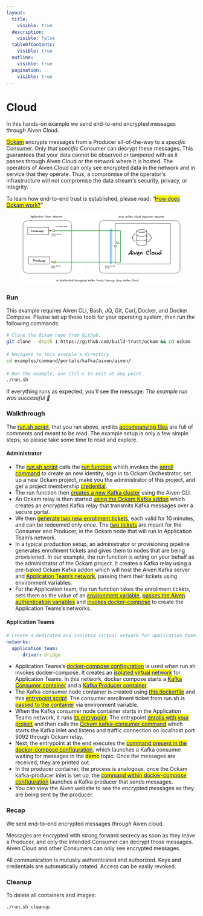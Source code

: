```yaml
---
layout:
  title:
    visible: true
  description:
    visible: false
  tableOfContents:
    visible: true
  outline:
    visible: true
  pagination:
    visible: true
---
```


# Cloud

In this hands-on example we send end-to-end encrypted messages _through_ Aiven Cloud.

[<mark style="color:blue;">Ockam</mark>](<../../../README (1).md>) encrypts messages from a Producer all-of-the-way to a _specific_ Consumer. Only that _specific_ Consumer can decrypt these messages. This guarantees that your data cannot be observed or tampered with as it passes through Aiven Cloud or the network where it is hosted. The operators of Aiven Cloud can only see encrypted data in the network and in service that they operate. Thus, a compromise of the operator's infrastructure will not compromise the data stream's security, privacy, or integrity.

To learn how end-to-end trust is established, please read: “[<mark style="color:blue;">How does Ockam work?</mark>](../../../how-does-ockam-work.md)”

<figure><img src="../../../.gitbook/assets/aiven_cloud.png" alt=""><figcaption></figcaption></figure>

### Run

This example requires Aiven CLI, Bash, JQ, Git, Curl, Docker, and Docker Compose. Please set up these tools for your operating system, then run the following commands:

```bash
# Clone the Ockam repo from Github.
git clone --depth 1 https://github.com/build-trust/ockam && cd ockam

# Navigate to this example’s directory.
cd examples/command/portals/kafka/aiven/aiven/

# Run the example, use Ctrl-C to exit at any point.
./run.sh
```

If everything runs as expected, you'll see the message: _The example run was successful 🥳_

### Walkthrough

The [<mark style="color:blue;">run.sh script</mark>](https://github.com/build-trust/ockam/blob/develop/examples/command/portals/kafka/aiven/run.sh), that you ran above, and its [<mark style="color:blue;">accompanying files</mark>](https://github.com/build-trust/ockam/blob/develop/examples/command/portals/kafka/aiven) are full of comments and meant to be read. The example setup is only a few simple steps, so please take some time to read and explore.

#### Administrator

* The [<mark style="color:blue;">run.sh script</mark>](https://github.com/build-trust/ockam/blob/develop/examples/command/portals/kafka/aiven/run.sh) calls the [<mark style="color:blue;">run function</mark>](https://github.com/build-trust/ockam/blob/develop/examples/command/portals/kafka/aiven/run.sh#L15) which invokes the [<mark style="color:blue;">enroll command</mark>](https://github.com/build-trust/ockam/blob/develop/examples/command/portals/kafka/aiven/run.sh#L29) to create an new identity, sign in to Ockam Orchestrator, set up a new Ockam project, make you the administrator of this project, and get a project membership [<mark style="color:blue;">credential</mark>](../../../reference/protocols/identities.md#credentials).
* The run function then [<mark style="color:blue;">creates a new Kafka cluster</mark>](https://github.com/build-trust/ockam/blob/develop/examples/command/portals/kafka/aiven/run.sh#L31-L59) using the Aiven CLI.
* An Ockam relay is then started [<mark style="color:blue;">using the Ockam Kafka addon</mark>](https://github.com/build-trust/ockam/blob/develop/examples/command/portals/kafka/aiven/run.sh#L62) which creates an encrypted Kafka relay that transmits Kafka messages over a secure portal.
* We then [<mark style="color:blue;">generate two new enrollment tickets</mark>](https://github.com/build-trust/ockam/blob/develop/examples/command/portals/kafka/aiven/run.sh#64-L70), each valid for 10 minutes, and can be redeemed only once. The [<mark style="color:blue;">two tickets</mark>](https://github.com/build-trust/ockam/blob/develop/examples/command/portals/kafka/aiven/run.sh#L69-L70) are meant for the Consumer and Producer, in the Ockam node that will run in Application Team’s network.
* In a typical production setup, an administrator or provisioning pipeline generates enrollment tickets and gives them to nodes that are being provisioned. In our example, the run function is acting on your behalf as the administrator of the Ockam project. It creates a Kafka relay using a pre-baked Ockam Kafka addon which will host the Aiven Kafka server and [<mark style="color:blue;">Application Team’s network</mark>](https://github.com/build-trust/ockam/blob/develop/examples/command/portals/kafka/aiven/run.sh#L62C33-L62C158), passing them their tickets using environment variables.
* For the Application team, the run function takes the enrollment tickets, sets them as the value of an [<mark style="color:blue;">environment variable</mark>](https://github.com/build-trust/ockam/blob/develop/examples/command/portals/kafka/aiven/run.sh#L80C33-L80C158), [<mark style="color:blue;">passes the Aiven authentication variables</mark>](https://github.com/build-trust/ockam/blob/develop/examples/command/portals/kafka/aiven/run.sh#L81C5-L81C87) and [<mark style="color:blue;">invokes docker-compose</mark>](https://github.com/build-trust/ockam/blob/develop/examples/command/portals/kafka/aiven/run.sh#L64C5-L64C22) to create the Application Teams’s networks.

#### Application Teams

```yaml
# Create a dedicated and isolated virtual network for application_team.
networks:
  application_team:
      driver: bridge
```

* Application Teams’s [<mark style="color:blue;">docker-compose configuration</mark>](https://github.com/build-trust/ockam/blob/develop/examples/command/portals/kafka/aiven/application_team/docker-compose.yml) is used when run.sh invokes docker-compose. It creates an [<mark style="color:blue;">isolated virtual network</mark>](https://github.com/build-trust/ockam/blob/develop/examples/command/portals/kafka/aiven/application_team/docker-compose.yml#L3-L5) for Application Teams. In this network, docker compose starts a [<mark style="color:blue;">Kafka Consumer container</mark>](https://github.com/build-trust/ockam/blob/develop/examples/command/portals/kafka/aiven/application_team/docker-compose.yml#L7-L44) and a [<mark style="color:blue;">Kafka Producer container</mark>](https://github.com/build-trust/ockam/blob/develop/examples/command/portals/kafka/aiven/application_team/docker-compose.yml#L46-L82).
* The Kafka consumer node container is created using [<mark style="color:blue;">this dockerfile</mark>](https://github.com/build-trust/ockam/blob/develop/examples/command/portals/kafka/aiven/kafka_ockam.dockerfile) and this [<mark style="color:blue;">entrypoint script</mark>](https://github.com/build-trust/ockam/blob/develop/examples/command/portals/kafka/aiven/application_team/run_ockam.sh). The consumer enrollment ticket from run.sh is [<mark style="color:blue;">passed to the container</mark>](https://github.com/build-trust/ockam/blob/develop/examples/command/portals/kafka/aiven/application_team/docker-compose.yml#L18) via environment variable.
* When the Kafka consumer node container starts in the Application Teams network, it runs [<mark style="color:blue;">its entrypoint</mark>](https://github.com/build-trust/ockam/blob/develop/examples/command/portals/kafka/aiven/application_team/run_ockam.sh)<mark style="color:blue;">.</mark> The entrypoint [<mark style="color:blue;">enrolls with your project</mark>](https://github.com/build-trust/ockam/blob/develop/examples/command/portals/kafka/aiven/application_team/run_ockam.sh#L6-L15) and then calls the [<mark style="color:blue;">Ockam kafka-consumer command</mark>](https://github.com/build-trust/ockam/blob/develop/examples/command/portals/kafka/aiven/application_team/run_ockam.sh#L29) which starts the Kafka inlet and listens and traffic connection on localhost port 9092 through Ockam relay.
* Next, the entrypoint at the end executes the [<mark style="color:blue;">command present in the docker-compose configuration</mark>](https://github.com/build-trust/ockam/blob/develop/examples/command/portals/kafka/aiven/application_team/docker-compose.yml#L26-L44), which launches a Kafka consumer waiting for messages in the <mark style="background-color:yellow;">demo</mark> topic. Once the messages are received, they are printed out.
* In the producer container, the process is analogous, once the Ockam kafka-producer inlet is set up, the [<mark style="color:blue;">command within docker-compose configuration</mark>](https://github.com/build-trust/ockam/blob/develop/examples/command/portals/kafka/aiven/application_team/docker-compose.yml#59-L82) launches a Kafka producer that sends messages.
* You can view the Aiven website to see the encrypted messages as they are being sent by the producer.

### Recap

We sent end-to-end encrypted messages _through_ Aiven cloud.

Messages are encrypted with strong forward secrecy as soon as they leave a Producer, and only the intended Consumer can decrypt those messages. Aiven Cloud and other Consumers can only see encrypted messages.

All communication is mutually authenticated and authorized. Keys and credentials are automatically rotated. Access can be easily revoked.

### Cleanup

To delete all containers and images:

```sh
./run.sh cleanup
```
